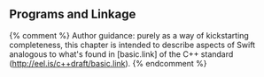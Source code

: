 ---
---

## Programs and Linkage

{% comment %}
Author guidance: purely as a way of kickstarting completeness, this chapter
is intended to describe aspects of Swift analogous to what's found in 
[basic.link] of the C++ standard (http://eel.is/c++draft/basic.link).
{% endcomment %}
